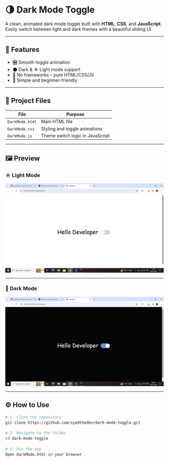 # 🌗 Dark Mode Toggle

A clean, animated dark mode toggle built with **HTML**, **CSS**, and **JavaScript**.  
Easily switch between light and dark themes with a beautiful sliding UI.

---

## 🚀 Features

- 🎛️ Smooth toggle animation
- 🌑 Dark & ☀️ Light mode support
- 🧱 No frameworks – pure HTML/CSS/JS
- 🧠 Simple and beginner-friendly

---

## 📁 Project Files

| File            | Purpose                           |
|------------------|------------------------------------|
| `DarkMode.html`  | Main HTML file                    |
| `DarkMode.css`   | Styling and toggle animations     |
| `DarkMode.js`    | Theme switch logic in JavaScript  |

---

## 🖼️ Preview

### ☀️ Light Mode

![Normal Mode](preview/normal.PNG)

---

### 🌙 Dark Mode

![Dark Mode](preview/dark.PNG)

---

## ⚙️ How to Use

```bash
# 1. Clone the repository
git clone https://github.com/syedthedev/dark-mode-toggle.git

# 2. Navigate to the folder
cd dark-mode-toggle

# 3. Run the app
Open DarkMode.html in your browser
